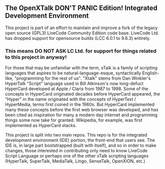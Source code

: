 ## The OpenXTalk DON'T PANIC Edition! Integrated Development Environment

This project is part of an effort to maintain and improve a fork of the legacy open source (GPL3) LiveCode Community Edition code base.
LiveCode Ltd. has dropped support for opensource builds (LCC 6.0.1 to 9.6.3) entirely. 
### This means DO NOT ASK LC Ltd. for support for things related to this project in anyway!

For those that may be unfamiliar with the term, xTalk is a family of scripting languages that aspires to be natural-language-esque, syntactically English-like, "programming for the rest of us". "Xtalk" stems from Dan Winkler's HyperTalk "Script" language used in Bill Atkinson's now long-defuct HyperCard developed at Apple / Claris from 1987 to 1998. Some of the concepts in HyperCard originated decades before HyperCard appeared, the "Hyper" in the name originated with the concepts of HyperText / HyperMedia, terms first coined in the 1960s. But HyperCard implemented many these concepts before the first web browser was developed, and has been cited as inspiration for many a modern day internet and programming things some now take for granted. Wikipedia, for example, was first implemented as HyperCard stacks.

This project is split into two main repos. This repo is for the integrated development environment (IDE) portion, the front-end that users see. The IDE is, in large part bootstrapped (built with itself), and so in order to make changes, those interested in contributing only need to know LiveCode Script Language or perhaps one of the other xTalk scripting languages (HyperTalk, SuperTalk, MediaTalk, Lingo, SenseTalk, OpenXION, etc.) 
